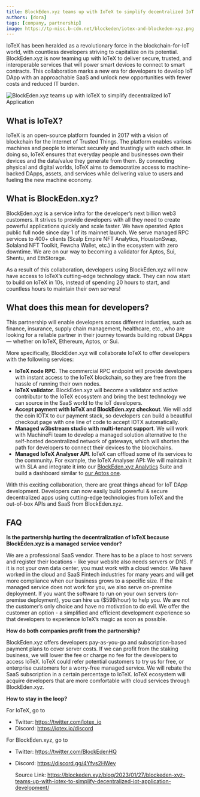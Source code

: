 ```yaml
---
title: BlockEden.xyz teams up with IoTeX to simplify decentralized IoT application development
authors: [dora]
tags: [company, partnership]
image: https://tp-misc.b-cdn.net/blockeden/iotex-and-blockeden-xyz.png
---
```




IoTeX has been heralded as a revolutionary force in the blockchain-for-IoT world, with countless developers striving to capitalize on its potential. BlockEden.xyz is now teaming up with IoTeX to deliver secure, trusted, and interoperable services that will power smart devices to connect to smart contracts. This collaboration marks a new era for developers to develop IoT DApp with an approachable SaaS and unlock new opportunities with fewer costs and reduced IT burden.

![BlockEden.xyz teams up with IoTeX to simplify decentralized IoT Application](https://tp-misc.b-cdn.net/blockeden/iotex-and-blockeden-xyz.png "BlockEden.xyz teams up with IoTeX to simplify decentralized IoT Application")

## What is IoTeX?

IoTeX is an open-source platform founded in 2017 with a vision of blockchain for the Internet of Trusted Things. The platform enables various machines and people to interact securely and trustingly with each other. In doing so, IoTeX ensures that everyday people and businesses own their devices and the data/value they generate from them. By connecting physical and digital worlds, IoTeX aims to democratize access to machine-backed DApps, assets, and services while delivering value to users and fueling the new machine economy.

## What is BlockEden.xyz?

BlockEden.xyz is a service infra for the developer’s next billion web3 customers. It strives to provide developers with all they need to create powerful applications quickly and scale faster. We have operated Aptos public full node since day 1 of its mainnet launch. We serve managed RPC services to 400+ clients (Scalp Empire NFT Analytics, HoustonSwap, Solaland NFT Toolkit, Fewcha Wallet, etc.) in the ecosystem with zero downtime. We are on our way to becoming a validator for Aptos, Sui, Shentu, and EthStorage.

As a result of this collaboration, developers using BlockEden.xyz will now have access to IoTeX’s cutting-edge technology stack. They can now start to build on IoTeX in 10s, instead of spending 20 hours to start, and countless hours to maintain their own servers!

## What does this mean for developers?

This partnership will enable developers across different industries, such as finance, insurance, supply chain management, healthcare, etc., who are looking for a reliable partner in their journey towards building robust DApps — whether on IoTeX, Ethereum, Aptos, or Sui.

More specifically, BlockEden.xyz will collaborate IoTeX to offer developers with the following services:

* **IoTeX node RPC**. The commercial RPC endpoint will provide developers with instant access to the IoTeX blockchain, so they are free from the hassle of running their own nodes.
* **IoTeX validator**. BlockEden.xyz will become a validator and active contributor to the IoTeX ecosystem and bring the best technology we can source in the SaaS world to the IoT developers.
* **Accept payment with IoTeX and BlockEden.xyz checkout**. We will add the coin IOTX to our payment stack, so developers can build a beautiful checkout page with one line of code to accept IOTX automatically.
* **Managed w3bstream studio with multi-tenant support**. We will work with MachineFi team to develop a managed solution alternative to the self-hosted decentralized network of gateways, which will shorten the path for developers to connect their devices to the blockchains.
* **Managed IoTeX Analyser API**. IoTeX can offload some of its services to the community. For example, the IoTeX Analyser API: We will maintain it with SLA and integrate it into our [BlockEden.xyz Analytics](https://blockeden.xyz/analytics) Suite and build a dashboard similar to [our Aptos one](https://blockeden.xyz/analytics/dashboard/3-aptos-blockchain-data-analytics).

With this exciting collaboration, there are great things ahead for IoT DApp development. Developers can now easily build powerful & secure decentralized apps using cutting-edge technologies from IoTeX and the out-of-box APIs and SaaS from BlockEden.xyz.

## FAQ

**Is the partnership hurting the decentralization of IoTeX because BlockEden.xyz is a managed service vendor?**

We are a professional SaaS vendor. There has to be a place to host servers and register their locations - like your website also needs servers or DNS. If it is not your own data center, you must work with a cloud vendor. We have worked in the cloud and SaaS Fintech industries for many years and will get more compliance when our business grows to a specific size. If the managed service does not work for you, we also serve on-premise deployment. If you want the software to run on your own servers (on-premise deployment), you can hire us ($599/hour) to help you. We are not the customer’s only choice and have no motivation to do evil. We offer the customer an option - a simplified and efficient development experience so that developers to experience IoTeX’s magic as soon as possible.

**How do both companies profit from the partnership?**

BlockEden.xyz offers developers pay-as-you-go and subscription-based payment plans to cover server costs. If we can profit from the staking business, we will lower the fee or charge no fee for the developers to access IoTeX. IoTeX could refer potential customers to try us for free, or enterprise customers for a worry-free managed service. We will rebate the SaaS subscription in a certain percentage to IoTeX. IoTeX ecosystem will acquire developers that are more comfortable with cloud services through BlockEden.xyz.

**How to stay in the loop?**

For IoTeX, go to

* Twitter: https://twitter.com/iotex_io
* Discord: https://iotex.io/discord

For BlockEden.xyz, go to

* Twitter: https://twitter.com/BlockEdenHQ

* Discord: https://discord.gg/4Yfvs2HWey



  Source Link: https://blockeden.xyz/blog/2023/01/27/blockeden-xyz-teams-up-with-iotex-to-simplify-decentralized-iot-application-development/

